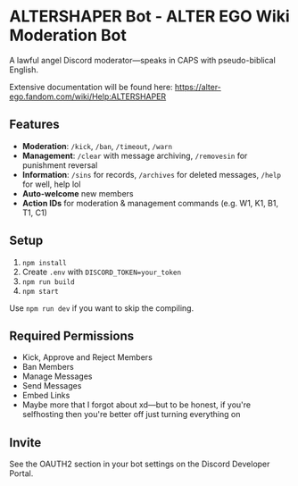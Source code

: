 # ALTERSHAPER Bot - ALTER EGO Wiki Moderation Bot
A lawful angel Discord moderator—speaks in CAPS with pseudo-biblical English.

Extensive documentation will be found here: https://alter-ego.fandom.com/wiki/Help:ALTERSHAPER

## Features
- **Moderation**: `/kick`, `/ban`, `/timeout`, `/warn`
- **Management**: `/clear` with message archiving, `/removesin` for punishment reversal
- **Information**: `/sins` for records, `/archives` for deleted messages, `/help` for well, help lol
- **Auto-welcome** new members
- **Action IDs** for moderation & management commands (e.g. W1, K1, B1, T1, C1)

## Setup
1. `npm install`
2. Create `.env` with `DISCORD_TOKEN=your_token`
3. `npm run build`
4. `npm start`

Use `npm run dev` if you want to skip the compiling.

## Required Permissions
- Kick, Approve and Reject Members
- Ban Members
- Manage Messages
- Send Messages
- Embed Links
- Maybe more that I forgot about xd—but to be honest, if you're selfhosting then you're better off just turning everything on

## Invite
See the OAUTH2 section in your bot settings on the Discord Developer Portal.
